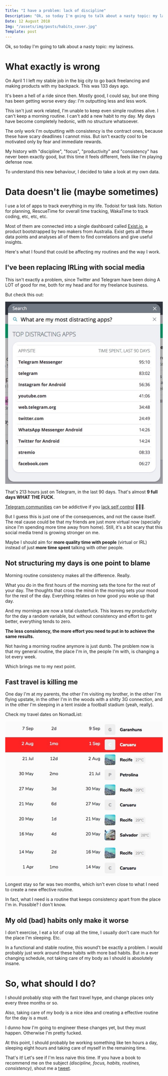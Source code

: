 ```yaml
---
Title: "I have a problem: lack of discipline"
Description: "Ok, so today I'm going to talk about a nasty topic: my laziness."
Date: 12 August 2018
Img: "/assets/img/posts/habits_cover.jpg"
Template: post
---
```


Ok, so today I'm going to talk about a nasty topic: my laziness.

# What exactly is wrong

On April 1 I left my stable job in the big city to go back freelancing and making products with my backpack. This was 133 days ago.

It's been a hell of a ride since then. Mostly good, I could say, but one thing has been getting worse every day: I'm outputting less and less work.

This isn't just work related, I'm unable to keep even simple routines alive. I can't keep a morning routine. I can't add a new habit to my day. My days have become completely hedonic, with no structure whatsoever.

The only work I'm outputting with consistency is the contract ones, because these have scary deadlines I cannot miss. But isn't exactly cool to be motivated only by fear and immediate rewards.

My history with "discipline", "focus", "productivity" and "consistency" has never been exactly good, but this time it feels different, feels like I'm playing defense now.

To understand this new behaviour, I decided to take a look at my own data.

# Data doesn't lie (maybe sometimes)

I use a lot of apps to track everything in my life. Todoist for task lists. Notion for planning, RescueTime for overall time tracking, WakaTime to track coding, etc, etc, etc.

Most of them are connected into a single dashboard called [Exist.io](https://exist.io), a product bootstrapped by two makers from Australia. Exist gets all these data points and analyses all of them to find correlations and give useful insights.

Here's what I found that could be affecting my routines and the way I work.

## I've been replacing IRLing with social media

This isn't exactly a problem, since Twitter and Telegram have been doing A LOT of good for me, both for my head and for my freelance business.

But check this out:

![my most distracting apps](/assets/img/posts/most_distracting_apps.jpg)

That's 213 hours just on Telegram, in the last 90 days. That's almost **9 full days WHAT THE FUCK**.

[Telegram communities](https://tglist.co) can be addictive if you [lack self control](https://twitter.com/wipzoo/status/1028640963068088320) 🤷🏻‍♂️.

But I guess this is just one of the consequences, and not the cause itself. The real cause could be that my friends are just more virtual now (specially since I'm spending more time away from home). Still, it's a bit scary that this social media trend is growing stronger on me.

Maybe I should aim for **more quality time with people** (virtual or IRL) instead of just **more time spent** talking with other people.

## Not structuring my days is one point to blame

Morning routine consistency makes all the difference. Really.

What you do in the first hours of the morning sets the tone for the rest of your day. The thoughts that cross the mind in the morning sets your mood for the rest of the day. Everything relates on how good you woke up that day.

And my mornings are now a total clusterfuck. This leaves my productivity for the day a random variable, but without consistency and effort to get better, everything tends to zero.

**The less consistency, the more effort you need to put in to achieve the same results.**

Not having a morning routine anymore is just dumb. The problem now is that my general routine, the place I'm in, the people I'm with, is changing a lot every week.

Which brings me to my next point.

## Fast travel is killing me

One day I'm at my parents, the other I'm visiting my brother, in the other I'm flying upstate, in the other I'm in the woods with a shitty 3G connection, and in the other I'm sleeping in a tent inside a football stadium (yeah, really).

Check my travel dates on NomadList:

![omfg I'm running around like a headless chicken](/assets/img/posts/nomadlist_fasttravel.jpg)

Longest stay so far was two months, which isn't even close to what I need to create a new effective routine.

In fact, what I need is a routine that keeps consistency apart from the place I'm in. Possible? I don't know.

## My old (bad) habits only make it worse

I don't exercise, I eat a lot of crap all the time, I usually don't care much for the place I'm sleeping. Etc.

In a functional and stable routine, this wound't be exactly a problem. I would probably just work around these habits with more bad habits. But in a ever changing schedule, not taking care of my body as I should is absolutely insane.

# So, what should I do?

I should probably stop with the fast travel hype, and change places only every three months or so.

Also, taking care of my body is a nice idea and creating a effective routine for the day is a must.

I dunno how I'm going to engineer these changes yet, but they must happen. Otherwise I'm pretty fucked.

At this point, I should probably be working something like ten hours a day, sleeping eight hours and taking care of myself in the remaining time.

That's it! Let's see if I'm less naive this time. If you have a book to recommend me on the subject *(discipline, focus, habits, routines, consistency)*, shout me a [tweet](https://twitter.com/lenilsonjr_).
